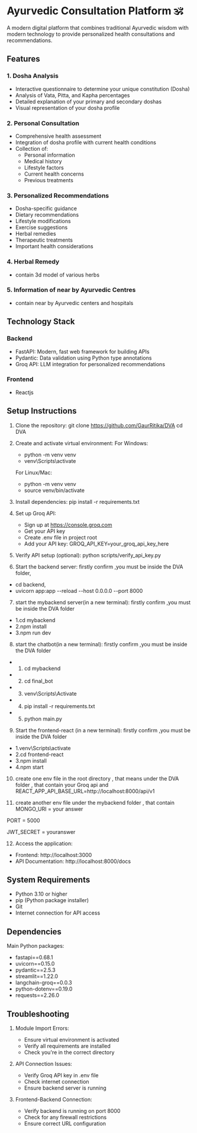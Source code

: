 # Ayurvedic Consultation Platform 🕉️

A modern digital platform that combines traditional Ayurvedic wisdom with modern technology to provide personalized health consultations and recommendations.

## Features

### 1. Dosha Analysis
- Interactive questionnaire to determine your unique constitution (Dosha)
- Analysis of Vata, Pitta, and Kapha percentages
- Detailed explanation of your primary and secondary doshas
- Visual representation of your dosha profile

### 2. Personal Consultation
- Comprehensive health assessment
- Integration of dosha profile with current health conditions
- Collection of:
  - Personal information
  - Medical history
  - Lifestyle factors
  - Current health concerns
  - Previous treatments

### 3. Personalized Recommendations
- Dosha-specific guidance
- Dietary recommendations
- Lifestyle modifications
- Exercise suggestions
- Herbal remedies
- Therapeutic treatments
- Important health considerations

### 4. Herbal Remedy
- contain 3d model of various herbs

### 5. Information of near by Ayurvedic Centres
- contain near by Ayurvedic centers and hospitals


## Technology Stack

### Backend
- FastAPI: Modern, fast web framework for building APIs
- Pydantic: Data validation using Python type annotations
- Groq API: LLM integration for personalized recommendations

### Frontend
- Reactjs

## Setup Instructions

1. Clone the repository:
   git clone https://github.com/GaurRitika/DVA
   cd DVA

2. Create and activate virtual environment:
   For Windows:
   - python -m venv venv
   - venv\Scripts\activate

   For Linux/Mac:
   - python -m venv venv
   - source venv/bin/activate

3. Install dependencies:
   pip install -r requirements.txt

4. Set up Groq API:
   - Sign up at https://console.groq.com
   - Get your API key
   - Create .env file in project root
   - Add your API key: GROQ_API_KEY=your_groq_api_key_here

5. Verify API setup (optional):
   python scripts/verify_api_key.py

6. Start the backend server:
firstly confirm ,you must be inside the DVA folder,
 -  cd backend,
 -  uvicorn app:app --reload --host 0.0.0.0 --port 8000

7. start the mybackend server(in a new terminal):
firstly confirm ,you must be inside the DVA folder
 - 1.cd mybackend
 - 2.npm install
 - 3.npm run dev  


8. start the chatbot(in a new terminal):
firstly confirm ,you must be inside the DVA folder
- 1. cd mybackend
- 2. cd final_bot
- 3. venv\Scripts\Activate
- 4. pip install -r requirements.txt
- 5. python main.py

9. Start the frontend-react (in a new terminal):
firstly confirm ,you must be inside the DVA folder
- 1.venv\Scripts\activate
- 2.cd frontend-react
- 3.npm install
- 4.npm start

10. create one env file in the root directory , that means under the DVA folder , that contain your Groq api and REACT_APP_API_BASE_URL=http://localhost:8000/api/v1

11. create another env file under the mybackend folder  , that contain MONGO_URI = your answer

PORT = 5000


JWT_SECRET = youranswer 

12. Access the application:
   - Frontend: http://localhost:3000
   - API Documentation: http://localhost:8000/docs

## System Requirements

- Python 3.10 or higher
- pip (Python package installer)
- Git
- Internet connection for API access

## Dependencies

Main Python packages:
- fastapi==0.68.1
- uvicorn==0.15.0
- pydantic==2.5.3
- streamlit==1.22.0
- langchain-groq==0.0.3
- python-dotenv==0.19.0
- requests==2.26.0

## Troubleshooting

1. Module Import Errors:
   - Ensure virtual environment is activated
   - Verify all requirements are installed
   - Check you're in the correct directory

2. API Connection Issues:
   - Verify Groq API key in .env file
   - Check internet connection
   - Ensure backend server is running

3. Frontend-Backend Connection:
   - Verify backend is running on port 8000
   - Check for any firewall restrictions
   - Ensure correct URL configuration
